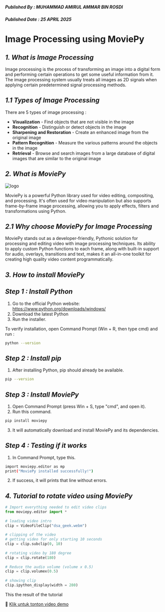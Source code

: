 ##### Published By : MUHAMMAD AMIRUL AMMAR BIN ROSDI
##### Published Date : 25 APRIL 2025
# **Image Processing using MoviePy**
## *1. What is Image Processing*
Image processing is the process of transforming an image into a digital form and performing certain operations to get some useful information from it. The image processing system usually treats all images as 2D signals when applying certain predetermined signal processing methods.
## *1.1 Types of Image Processing*
There are 5 types of image processing :
- **Visualization** - Find objects that are not visible in the image
- **Recognition** - Distinguish or detect objects in the image
- **Sharpening and Restoration** - Create an enhanced image from the original image
- **Pattern Recognition** - Measure the various patterns around the objects in the image
- **Retrieval** - Browse and search images from a large database of digital images that are similar to the original image
## *2. What is MoviePy*
![logo](https://github.com/user-attachments/assets/79eb1580-78a2-4fa9-9e58-8f0107a537ef)

MoviePy is a powerful Python library used for video editing, compositing, and processing. It's often used for video manipulation but also supports frame-by-frame image processing, allowing you to apply effects, filters and transformations using Python.
## *2.1 Why choose MoviePy for Image Processing*
MoviePy stands out as a developer-friendly, Pythonic solution for processing and editing video with image processing techniques. Its ability to apply custom Python functions to each frame, along with built-in support for audio, overlays, transitions and text, makes it an all-in-one toolkit for creating high quality video content programmatically.
## *3. How to install MoviePy*
## *Step 1 : Install Python*
1. Go to the official Python website: https://www.python.org/downloads/windows/
2. Download the latest Python
3. Run the installer.

To verify installation, open Command Prompt (Win + R, then type cmd) and run :
```bash
python --version
```
## *Step 2 : Install pip*
1. After installing Python, pip should already be available.
```bash
pip --version
```
## *Step 3 : Install MoviePy*
1. Open Command Prompt (press Win + S, type "cmd", and open it).
2. Run this command.
```bash
pip install moviepy
```
3. It will automatically download and install MoviePy and its dependencies.
## *Step 4 : Testing if it works*
1. In Command Prompt, type this.
```bash
import moviepy.editor as mp
print("MoviePy installed successfully!")
```
2. If success, it will prints that line without errors.
## *4. Tutorial to rotate video using MoviePy*
```Python
# Import everything needed to edit video clips 
from moviepy.editor import *
  
# loading video intro  
clip = VideoFileClip("dsa_geek.webm") 
  
# clipping of the video  
# getting video for only starting 10 seconds 
clip = clip.subclip(0, 10) 
  
# rotating video by 180 degree 
clip = clip.rotate(180) 
  
# Reduce the audio volume (volume x 0.5) 
clip = clip.volumex(0.5) 
  
# showing clip 
clip.ipython_display(width = 280)
```
This the result of the tutorial

🎥 [Klik untuk tonton video demo](https://media.geeksforgeeks.org/wp-content/uploads/20200721003455/19.mp4)

